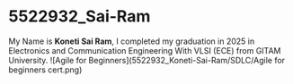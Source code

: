 # 5522932_Sai-Ram
My Name is **Koneti Sai Ram**, I completed my graduation in 2025 in Electronics and Communication Engineering With VLSI (ECE) from GITAM University. 
![Agile for Beginners](5522932_Koneti-Sai-Ram/SDLC/Agile for beginners cert.png)

